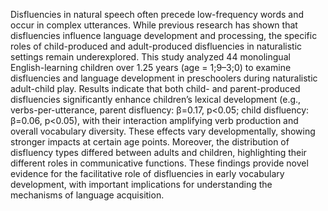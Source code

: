 Disfluencies in natural speech often precede low-frequency words and occur in complex utterances. While previous research has shown that disfluencies influence language development and processing, the specific roles of child-produced and adult-produced disfluencies in naturalistic settings remain underexplored. This study analyzed 44 monolingual English-learning children over 1.25 years (age = 1;9–3;0) to examine disfluencies and language development in preschoolers during naturalistic adult-child play. Results indicate that both child- and parent-produced disfluencies significantly enhance children’s lexical development (e.g., verbs-per-utterance, parent disfluency: β=0.17, p<0.05; child disfluency: β=0.06, p<0.05), with their interaction amplifying verb production and overall vocabulary diversity. These effects vary developmentally, showing stronger impacts at certain age points. Moreover, the distribution of disfluency types differed between adults and children, highlighting their different roles in communicative functions. These findings provide novel evidence for the facilitative role of disfluencies in early vocabulary development, with important implications for understanding the mechanisms of language acquisition.


